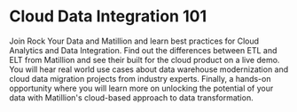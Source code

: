 # Cloud Data Integration 101

Join Rock Your Data and Matillion and learn best practices for Cloud Analytics and Data Integration. Find out the differences between ETL and ELT from Matillion and see their built for the cloud product on a live demo.
You will hear real world use cases about data warehouse modernization and cloud data migration projects from industry experts. Finally, a hands-on opportunity where you will learn more on unlocking the potential of your data with Matillion's cloud-based approach to data transformation.



